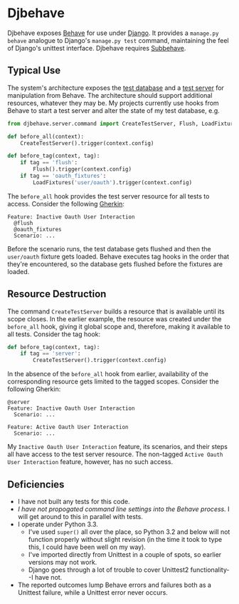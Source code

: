 # Djbehave

Djbehave exposes [Behave](http://pythonhosted.org/behave/) for use under [Django](https://www.djangoproject.com/).
It provides a `manage.py behave` analogue to Django's `manage.py test` command, maintaining the feel of Django's unittest interface.
Djbehave requires [Subbehave](https://github.com/popham/subbehave).

## Typical Use
The system's architecture exposes the [test database](https://docs.djangoproject.com/en/1.6/topics/testing/overview/#the-test-database) and a [test server](https://docs.djangoproject.com/en/1.6/topics/testing/tools/#liveservertestcase) for manipulation from Behave.
The architecture should support additional resources, whatever they may be.
My projects currently use hooks from Behave to start a test server and alter the state of my test database, e.g.

```python
from djbehave.server.command import CreateTestServer, Flush, LoadFixtures

def before_all(context):
    CreateTestServer().trigger(context.config)

def before_tag(context, tag):
    if tag == 'flush':
        Flush().trigger(context.config)
    if tag == 'oauth_fixtures':
        LoadFixtures('user/oauth').trigger(context.config)
```

The `before_all` hook provides the test server resource for all tests to access.
Consider the following [Gherkin](https://github.com/cucumber/cucumber/wiki/Gherkin):

```
Feature: Inactive Oauth User Interaction
  @flush
  @oauth_fixtures
  Scenario: ...
```

Before the scenario runs, the test database gets flushed and then the `user/oauth` fixture gets loaded.
Behave executes tag hooks in the order that they're encountered, so the database gets flushed before the fixtures are loaded.

## Resource Destruction
The command `CreateTestServer` builds a resource that is available until its scope closes.
In the earlier example, the resource was created under the `before_all` hook, giving it global scope and, therefore, making it available to all tests.
Consider the tag hook:

```python
def before_tag(context, tag):
    if tag == 'server':
        CreateTestServer().trigger(context.config)
```

In the absence of the `before_all` hook from earlier, availability of the corresponding resource gets limited to the tagged scopes.
Consider the following Gherkin:

```
@server
Feature: Inactive Oauth User Interaction
  Scenario: ...

Feature: Active Oauth User Interaction
  Scenario: ...
```

My `Inactive Oauth User Interaction` feature, its scenarios, and their steps all have access to the test server resource.
The non-tagged `Active Oauth User Interaction` feature, however, has no such access.

## Deficiencies
  * I have not built any tests for this code.
  * *I have not propogated command line settings into the Behave process.*  I will get around to this in parallel with tests.
  * I operate under Python 3.3.
    - I've used `super()` all over the place, so Python 3.2 and below will not function properly without slight revision (in the time it took to type this, I could have been well on my way).
    - I've imported directly from Unittest in a couple of spots, so earlier versions may not work.
    - Django goes through a lot of trouble to cover Unittest2 functionality--I have not.
  * The reported outcomes lump Behave errors and failures both as a Unittest failure, while a Unittest error never occurs.
